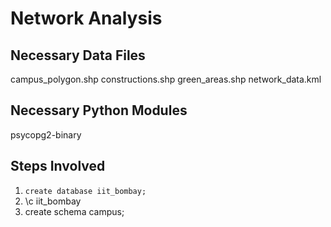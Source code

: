 # Network Analysis
## Necessary Data Files
campus_polygon.shp
constructions.shp
green_areas.shp
network_data.kml

## Necessary Python Modules
psycopg2-binary

## Steps Involved
1. `create database iit_bombay;`
2. \c iit_bombay
3. create schema campus;
